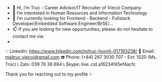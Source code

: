- 👋 Hi, I’m Truc - Career Advisor/IT Recruiter of Viecoi Company
- 👀 I’m interested in Human Resources and Information Technology
- 💞️ I’m currently looking for Frontend - Backend - Fullstack Developer/Embedded Software Engineer/BrSE/...
- 📫 If you are looking for new opportunities, please do not hesitate to contact me via:
- 
💡 Linkedin: https://www.linkedin.com/in/truc-huynh-017193238/
📧 Email: maitruc.viecoi@gmail.com
☎️ Phone: (+84) 287 3030 707 - Ext: 1020 (Ms. Trúc)
📞 Zalo: 039 76 36 694
📞 Skype: live:.cid.a16234f45ef4acfc

Thank you for reaching out to my profile ✨

<!---
truchuynh63/truchuynh63 is a ✨ special ✨ repository because its `README.md` (this file) appears on your GitHub profile.
You can click the Preview link to take a look at your changes.
--->
